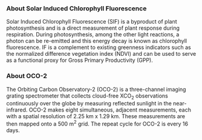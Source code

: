 ### About Solar Induced Chlorophyll Fluorescence
Solar Induced Chlorophyll Fluorescence (SIF) is a byproduct of plant photosynthesis and is a direct measurement of plant response during respiration. During photosynthesis, among the other light reactions, a photon can be re-emitted and this energy decay is known as chlorophyll fluorescence.  IF is a complement to existing greenness indicators such as the normalized difference vegetation index (NDVI) and can be used to serve as a functional proxy for Gross Primary Productivity (GPP).

### About OCO-2
The Orbiting Carbon Observatory-2 (OCO-2) is a three-channel imaging grating spectrometer that collects cloud-free XCO<sub>2</sub> observations continuously over the globe by measuring reflected sunlight in the near-infrared. OCO-2 makes eight simultaneous, adjacent measurements, each with a spatial resolution of 2.25 km x 1.29 km. These measurements are then mapped onto a 500 m<sup>2</sup> grid. The repeat cycle for OCO-2 is every 16 days.